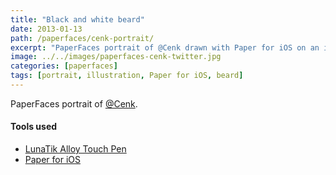 ```yaml
---
title: "Black and white beard"
date: 2013-01-13
path: /paperfaces/cenk-portrait/
excerpt: "PaperFaces portrait of @Cenk drawn with Paper for iOS on an iPad."
image: ../../images/paperfaces-cenk-twitter.jpg
categories: [paperfaces]
tags: [portrait, illustration, Paper for iOS, beard]
---
```


PaperFaces portrait of [@Cenk](https://twitter.com/Cenk).

#### Tools used

- [LunaTik Alloy Touch Pen](https://www.amazon.com/gp/product/B00821TR7G/ref=as_li_ss_tl?ie=UTF8&tag=mademist-20&linkCode=as2&camp=1789&creative=390957&creativeASIN=B00821TR7G)
- [Paper for iOS](https://paper.bywetransfer.com/)
